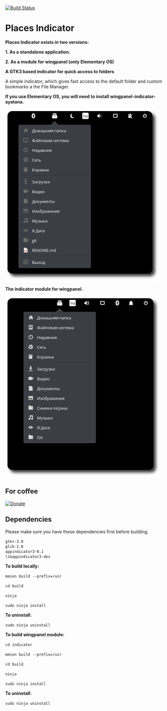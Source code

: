 [![Build Status](https://travis-ci.com/camellan/placesindicator.svg?branch=master)](https://travis-ci.com/camellan/placesindicator)
# Places Indicator
**Places Indicator exists in two versions:**

**1. As a standalone application.**

**2. As a module for wingpanel (only Elementary OS)**

**A GTK3 based indicator for quick access to folders**

A simple indicator, which gives fast access to the default folder and custom bookmarks a the File Manager.

**If you use Elementary OS, you will need to install wingpanel-indicator-ayatana.**

![Screenshot](https://github.com/camellan/placeindicator/blob/master/data/images/screenshot1.png)

**The indicator module for wingpanel.**

![Screenshot](https://github.com/camellan/placeindicator/blob/master/data/images/screenshot2.png)

## For coffee
[![Donate](https://img.shields.io/badge/Donate-PayPal-green.svg)](https://paypal.me/camellan/5)

## Dependencies

Please make sure you have these dependencies first before building.

```
gtk+-3.0
glib-2.0
appindicator3-0.1
libappindicator3-dev
```
**To build locally:**

`meson build --prefix=/usr`

`cd build`

`ninja`

`sudo ninja install`

**To uninstall:**

`sudo ninja uninstall`

**To build wingpanel module:**

`cd indicator`

`meson build --prefix=/usr`

`cd build`

`ninja`

`sudo ninja install`

**To uninstall:**

`sudo ninja uninstall`
